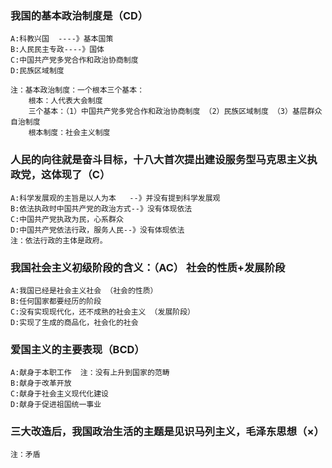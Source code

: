 ### 我国的基本政治制度是（CD）
    A:科教兴国  ----》基本国策
    B:人民民主专政----》国体
    C:中国共产党多党合作和政治协商制度
    D:民族区域制度

    注：基本政治制度：一个根本三个基本：
        根本：人代表大会制度
        三个基本：（1）中国共产党多党合作和政治协商制度 （2）民族区域制度 （3）基层群众自治制度
        根本制度：社会主义制度


### 人民的向往就是奋斗目标，十八大首次提出建设服务型马克思主义执政党，这体现了（C）
    A:科学发展观的主旨是以人为本   --》并没有提到科学发展观
    B:依法执政时中国共产党的政治方式--》没有体现依法
    C:中国共产党执政为民，心系群众
    D:中国共产党依法行政，服务人民--》没有体现依法
    注：依法行政的主体是政府。

### 我国社会主义初级阶段的含义：（AC） 社会的性质+发展阶段
    A:我国已经是社会主义社会 （社会的性质）
    B:任何国家都要经历的阶段
    C:没有实现现代化，还不成熟的社会主义 （发展阶段）
    D:实现了生成的商品化，社会化的社会

### 爱国主义的主要表现（BCD）
    A:献身于本职工作  注：没有上升到国家的范畴
    B:献身于改革开放
    C:献身于社会主义现代化建设
    D:献身于促进祖国统一事业 

### 三大改造后，我国政治生活的主题是见识马列主义，毛泽东思想（×）
    注：矛盾


















